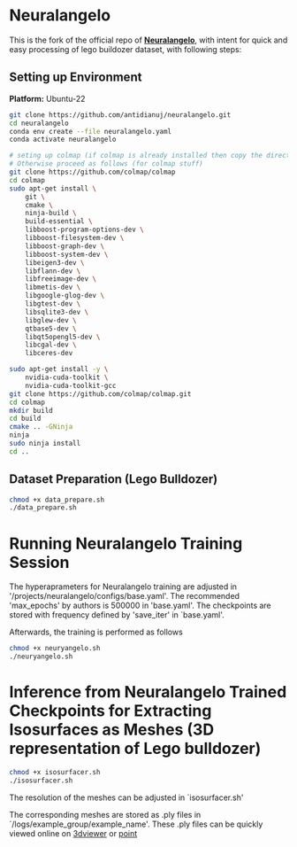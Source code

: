 # Neuralangelo
This is the fork of the official repo of [**Neuralangelo**](https://github.com/NVlabs/neuralangelo), with intent for quick and easy processing of lego buildozer dataset, with following steps:

## Setting up Environment
**Platform:** Ubuntu-22
```bash
git clone https://github.com/antidianuj/neuralangelo.git
cd neuralangelo
conda env create --file neuralangelo.yaml
conda activate neuralangelo

# seting up colmap (if colmap is already installed then copy the directory of colmap repo to directory of neuralangelo).
# Otherwise proceed as follows (for colmap stuff)
git clone https://github.com/colmap/colmap
cd colmap
sudo apt-get install \
    git \
    cmake \
    ninja-build \
    build-essential \
    libboost-program-options-dev \
    libboost-filesystem-dev \
    libboost-graph-dev \
    libboost-system-dev \
    libeigen3-dev \
    libflann-dev \
    libfreeimage-dev \
    libmetis-dev \
    libgoogle-glog-dev \
    libgtest-dev \
    libsqlite3-dev \
    libglew-dev \
    qtbase5-dev \
    libqt5opengl5-dev \
    libcgal-dev \
    libceres-dev

sudo apt-get install -y \
    nvidia-cuda-toolkit \
    nvidia-cuda-toolkit-gcc
git clone https://github.com/colmap/colmap.git
cd colmap
mkdir build
cd build
cmake .. -GNinja
ninja
sudo ninja install
cd ..
```


## Dataset Preparation (Lego Bulldozer)
```bash
chmod +x data_prepare.sh
./data_prepare.sh
```

# Running Neuralangelo Training Session
The hyperaprameters for Neuralangelo training are adjusted in '/projects/neuralangelo/configs/base.yaml'.
The recommended 'max_epochs' by authors is 500000 in 'base.yaml'. The checkpoints are stored with frequency defined by 'save_iter' in `base.yaml'.

Afterwards, the training is performed as follows
```bash
chmod +x neuryangelo.sh
./neuryangelo.sh
```

# Inference from Neuralangelo Trained Checkpoints for Extracting Isosurfaces as Meshes (3D representation of Lego bulldozer)
```bash
chmod +x isosurfacer.sh
./isosurfacer.sh
```
The resolution of the meshes can be adjusted in `isosurfacer.sh'

The corresponding meshes are stored as .ply files in `/logs/example_group/example_name'. These .ply files can be quickly viewed online on [3dviewer](https://3dviewer.net/) or [point](https://point.love/)
